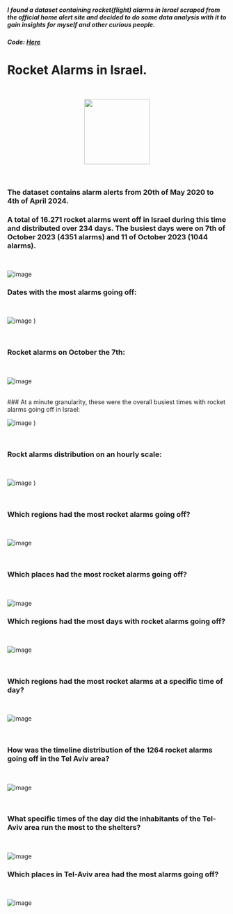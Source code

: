 ##### I found a dataset containing rocket(flight) alarms in Israel scraped from the official home alert site and decided to do some data analysis with it to gain insights for myself and other curious people. 
##### Code: [Here](https://github.com/ToriiX/miniprojects/blob/main/Rocketalarms.ipynb)



# Rocket Alarms in Israel.

<br>


<p style="text-align: center;">
  <img src="https://github.com/user-attachments/assets/41a398ed-f914-46ee-acd2-1c02ab16b9a0" width="150" />
</p>

<br>

### The dataset contains alarm alerts from 20th of May 2020 to 4th of April 2024.

### A total of 16.271 rocket alarms went off in Israel during this time and distributed over 234 days. The busiest days were on 7th of October 2023 (4351 alarms) and 11 of October 2023 (1044 alarms). 
<br>



![image](https://github.com/user-attachments/assets/2c7e8c92-c750-454e-a760-c310eaa8992d)
<br>


### Dates with the most alarms going off:

<br>


![image](https://github.com/user-attachments/assets/090ea4e0-daa2-4ab9-b13d-b891fdda2dc5)
)

<br>

### Rocket alarms on October the 7th:

<br>

![image](https://github.com/user-attachments/assets/ebdd2054-9ddd-472c-b9b0-b78070d18f12)

<br>
### At a minute granularity, these were the overall busiest times with rocket alarms going off in Israel:

<br>

![image](https://github.com/user-attachments/assets/9fdde77e-da77-48f7-a961-faecef2c0eaa)
)

<br>

### Rockt alarms distribution on an hourly scale:

<br>

![image](https://github.com/user-attachments/assets/89b6332f-9e8e-421d-93bb-398b9c0ef180)
)

<br>

### Which regions had the most rocket alarms going off?

<br>

![image](https://github.com/user-attachments/assets/d6fc516d-6a75-4909-823c-6bb45ca6ca16)


<br>


### Which places had the most rocket alarms going off? 

<br>


![image](https://github.com/user-attachments/assets/658dcfc0-f163-49ab-8668-b228cd25e66d)


### Which regions had the most days with rocket alarms going off?

<br>

![image](https://github.com/user-attachments/assets/8f22d04c-0f13-400a-b6ed-fed4ecd5ed99)


<br>

### Which regions had the most rocket alarms at a specific time of day?

<br>

![image](https://github.com/user-attachments/assets/ce57a19d-26a8-4dc9-bcd7-8603fa1b9e06)

<br>



### How was the timeline distribution of the 1264 rocket alarms going off in the Tel Aviv area?

<br>

![image](https://github.com/user-attachments/assets/d22d8daa-e580-49f0-bb82-6e1795102ee9)

<br>

### What specific times of the day did the inhabitants of the Tel-Aviv area run the most to the shelters?

<br>

![image](https://github.com/user-attachments/assets/964fb106-7b50-4e7d-8c3c-c5d7b9cdd15e)


### Which places in Tel-Aviv area had the most alarms going off?

<br>


![image](https://github.com/user-attachments/assets/5f9d6d56-9416-4af9-afa5-010d1a42eddd)






